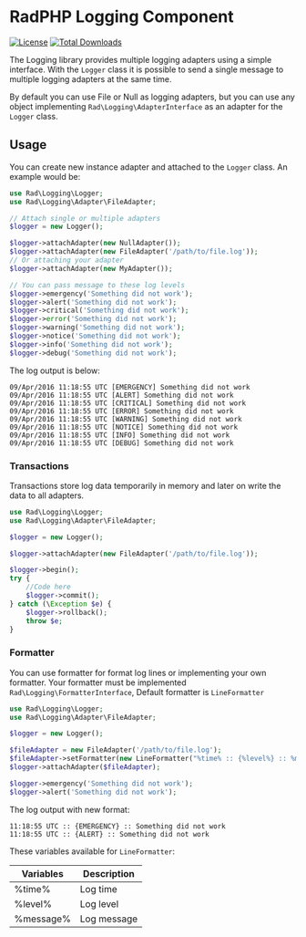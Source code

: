 # RadPHP Logging Component
[![License](https://img.shields.io/github/license/radphp/logging.svg)](https://github.com/radphp/logging) [![Total Downloads](https://img.shields.io/packagist/dt/radphp/logging.svg)](https://github.com/radphp/logging)


The Logging library provides multiple logging adapters using a simple interface. With the `Logger` class it is
possible to send a single message to multiple logging adapters at the same time.

By default you can use File or Null as logging adapters, but you can use any
object implementing `Rad\Logging\AdapterInterface` as an adapter for the `Logger` class.

## Usage

You can create new instance adapter and attached to the `Logger` class. An example would be:

```php
use Rad\Logging\Logger;
use Rad\Logging\Adapter\FileAdapter;

// Attach single or multiple adapters
$logger = new Logger();

$logger->attachAdapter(new NullAdapter());
$logger->attachAdapter(new FileAdapter('/path/to/file.log'));
// Or attaching your adapter
$logger->attachAdapter(new MyAdapter());

// You can pass message to these log levels
$logger->emergency('Something did not work');
$logger->alert('Something did not work');
$logger->critical('Something did not work');
$logger->error('Something did not work');
$logger->warning('Something did not work');
$logger->notice('Something did not work');
$logger->info('Something did not work');
$logger->debug('Something did not work');
```
The log output is below:

```
09/Apr/2016 11:18:55 UTC [EMERGENCY] Something did not work
09/Apr/2016 11:18:55 UTC [ALERT] Something did not work
09/Apr/2016 11:18:55 UTC [CRITICAL] Something did not work
09/Apr/2016 11:18:55 UTC [ERROR] Something did not work
09/Apr/2016 11:18:55 UTC [WARNING] Something did not work
09/Apr/2016 11:18:55 UTC [NOTICE] Something did not work
09/Apr/2016 11:18:55 UTC [INFO] Something did not work
09/Apr/2016 11:18:55 UTC [DEBUG] Something did not work
```

### Transactions

Transactions store log data temporarily in memory and later on write the data to all adapters.

```php
use Rad\Logging\Logger;
use Rad\Logging\Adapter\FileAdapter;

$logger = new Logger();

$logger->attachAdapter(new FileAdapter('/path/to/file.log'));

$logger->begin();
try {
    //Code here
    $logger->commit();
} catch (\Exception $e) {
    $logger->rollback();
    throw $e;
}
```

### Formatter

You can use formatter for format log lines or implementing your own formatter. Your formatter must be implemented `Rad\Logging\FormatterInterface`, Default formatter is `LineFormatter`

```PHP
use Rad\Logging\Logger;
use Rad\Logging\Adapter\FileAdapter;

$logger = new Logger();

$fileAdapter = new FileAdapter('/path/to/file.log');
$fileAdapter->setFormatter(new LineFormatter("%time% :: {%level%} :: %message%\n", 'G:i:s T'));
$logger->attachAdapter($fileAdapter);

$logger->emergency('Something did not work');
$logger->alert('Something did not work');
```

The log output with new format:

```
11:18:55 UTC :: {EMERGENCY} :: Something did not work
11:18:55 UTC :: {ALERT} :: Something did not work
```

These variables available for `LineFormatter`:

Variables | Description
----------|------------
%time%    | Log time
%level%   | Log level
%message% | Log message

